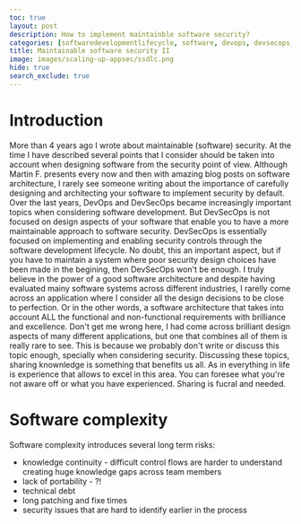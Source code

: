 ```yaml
---
toc: true
layout: post
description: How to implement maintainble software security?
categories: [softwaredevelopmentlifecycle, software, devops, devsecops,security]
title: Maintainable software security II
image: images/scaling-up-appsec/ssdlc.png
hide: true
search_exclude: true
---
```


# Introduction 

More than 4 years ago I wrote about maintainable (software) security. At the time I have described several points that I consider should be taken into account when designing software from the security point of view. Although Martin F. presents every now and then with amazing blog posts on software architecture, I rarely see someone writing about the importance of  carefully designing and architecting your software to implement security by default. 
Over the last years, DevOps and DevSecOps became increasingly important topics when considering software development. But DevSecOps is not focused on design aspects of your software that enable you to have a more maintainable approach to software security. DevSecOps is essentially focused on implementing and enabling security controls through the software development lifecycle. No doubt, this an important aspect, but if you have to maintain a system where poor security design choices have been made in the begining, then DevSecOps won't be enough. 
I truly believe in the power of a good software architecture and despite having evaluated mainy software systems across different industries, I rarelly come across an application where I consider all the design decisions to be close to perfection. Or in the other words, a software architecture that takes into account ALL the functional and non-functional requirements with brilliance and excellence. Don't get me wrong here, I had come across brilliant design aspects of many different applications, but one that combines all of them is really rare to see. This is because we probably don't write or discuss this topic enough, specially when considering security. Discussing these topics, sharing knownledge is something that benefits us all. As in everything in life is experience that allows to excel in this area. You can foresee what you're not aware off or what you have experienced. Sharing is fucral and needed. 

# Software complexity 
Software complexity introduces several long term risks:
- knowledge continuity - difficult control flows are harder to understand creating huge knowledge gaps across team members 
- lack of portability - ?!
- technical debt
- long patching and fixe times 
- security issues that are hard to identify earlier in the process 

